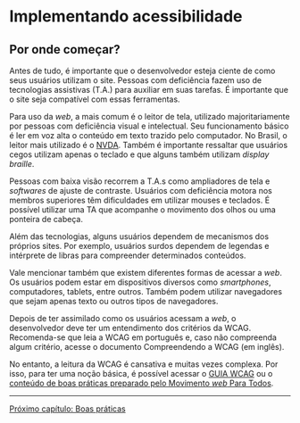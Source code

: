 # Implementando acessibilidade

## Por onde começar?

Antes de tudo, é importante que o desenvolvedor esteja ciente de como seus usuários utilizam o site. Pessoas com deficiência fazem uso de tecnologias assistivas (T.A.) para auxiliar em suas tarefas. É importante que o site seja compatível com essas ferramentas.

Para uso da *web*, a mais comum é o leitor de tela, utilizado majoritariamente por pessoas com deficiência visual e intelectual. Seu funcionamento básico é ler em voz alta o conteúdo em texto trazido pelo computador. No Brasil, o leitor mais utilizado é o [NVDA](https://www.nvaccess.org/download/). Também é importante ressaltar que usuários cegos utilizam apenas o teclado e que alguns também utilizam *display braille*.

Pessoas com baixa visão recorrem a T.A.s como ampliadores de tela e *softwares* de ajuste de contraste. Usuários com deficiência motora nos membros superiores têm dificuldades em utilizar mouses e teclados. É possível utilizar uma TA que acompanhe o movimento dos olhos ou uma ponteira de cabeça.

Além das tecnologias, alguns usuários dependem de mecanismos dos próprios sites. Por exemplo, usuários surdos dependem de legendas e intérprete de libras para compreender determinados conteúdos.

Vale mencionar também que existem diferentes formas de acessar a *web*. Os usuários podem estar em dispositivos diversos como *smartphones*, computadores, tablets, entre outros. Também podem utilizar navegadores que sejam apenas texto ou outros tipos de navegadores.

Depois de ter assimilado como os usuários acessam a *web*, o desenvolvedor deve ter um entendimento dos critérios da WCAG. Recomenda-se que leia a WCAG em português e, caso não compreenda algum critério, acesse o documento Compreendendo a WCAG (em inglês).

No entanto, a leitura da WCAG é cansativa e muitas vezes complexa. Por isso, para ter uma noção básica, é possível acessar o [GUIA WCAG](https://guia-wcag.com/) ou o [conteúdo de boas práticas preparado pelo Movimento *web* Para Todos](https://mwpt.com.br/acessibilidade-digital/boas-praticas/).

---

[Próximo capítulo: Boas práticas](../04-Boas-praticas/Boas-praticas.md)
